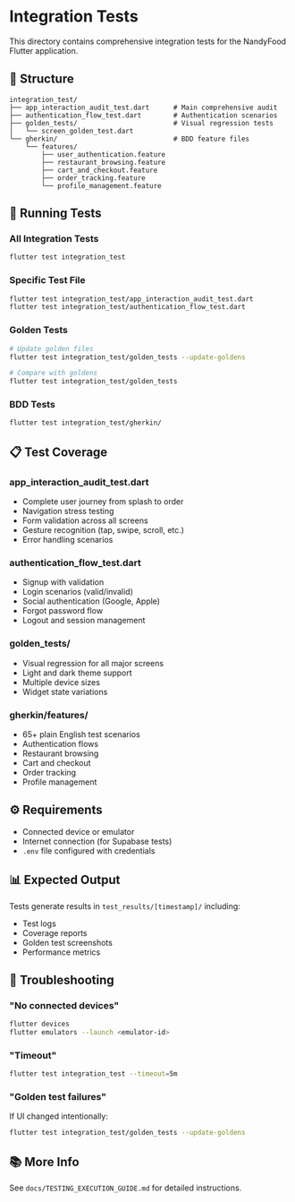# Integration Tests

This directory contains comprehensive integration tests for the NandyFood Flutter application.

## 📁 Structure

```
integration_test/
├── app_interaction_audit_test.dart      # Main comprehensive audit
├── authentication_flow_test.dart        # Authentication scenarios
├── golden_tests/                        # Visual regression tests
│   └── screen_golden_test.dart
└── gherkin/                             # BDD feature files
    └── features/
        ├── user_authentication.feature
        ├── restaurant_browsing.feature
        ├── cart_and_checkout.feature
        ├── order_tracking.feature
        └── profile_management.feature
```

## 🚀 Running Tests

### All Integration Tests
```bash
flutter test integration_test
```

### Specific Test File
```bash
flutter test integration_test/app_interaction_audit_test.dart
flutter test integration_test/authentication_flow_test.dart
```

### Golden Tests
```bash
# Update golden files
flutter test integration_test/golden_tests --update-goldens

# Compare with goldens
flutter test integration_test/golden_tests
```

### BDD Tests
```bash
flutter test integration_test/gherkin/
```

## 📋 Test Coverage

### app_interaction_audit_test.dart
- Complete user journey from splash to order
- Navigation stress testing
- Form validation across all screens
- Gesture recognition (tap, swipe, scroll, etc.)
- Error handling scenarios

### authentication_flow_test.dart
- Signup with validation
- Login scenarios (valid/invalid)
- Social authentication (Google, Apple)
- Forgot password flow
- Logout and session management

### golden_tests/
- Visual regression for all major screens
- Light and dark theme support
- Multiple device sizes
- Widget state variations

### gherkin/features/
- 65+ plain English test scenarios
- Authentication flows
- Restaurant browsing
- Cart and checkout
- Order tracking
- Profile management

## ⚙️ Requirements

- Connected device or emulator
- Internet connection (for Supabase tests)
- `.env` file configured with credentials

## 📊 Expected Output

Tests generate results in `test_results/[timestamp]/` including:
- Test logs
- Coverage reports
- Golden test screenshots
- Performance metrics

## 🐛 Troubleshooting

### "No connected devices"
```bash
flutter devices
flutter emulators --launch <emulator-id>
```

### "Timeout"
```bash
flutter test integration_test --timeout=5m
```

### "Golden test failures"
If UI changed intentionally:
```bash
flutter test integration_test/golden_tests --update-goldens
```

## 📚 More Info

See `docs/TESTING_EXECUTION_GUIDE.md` for detailed instructions.
